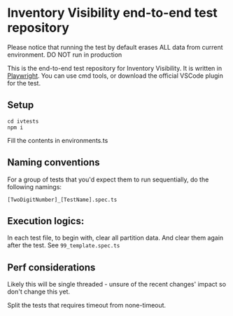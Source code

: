 # Inventory Visibility end-to-end test repository

Please notice that running the test by default erases ALL data from current environment. DO NOT run in production

This is the end-to-end test repository for Inventory Visibility. It is written in [Playwright](https://playwright.dev/). You can use cmd tools, or download the official VSCode plugin for the test. 

## Setup

```
cd ivtests
npm i
```
Fill the contents in environments.ts

## Naming conventions

For a group of tests that you'd expect them to run sequentially, do the following namings: 

`[TwoDigitNumber]_[TestName].spec.ts`

## Execution logics: 

In each test file, to begin with, clear all partition data. And clear them again after the test. See `99_template.spec.ts`

## Perf considerations

Likely this will be single threaded - unsure of the recent changes' impact so don't change this yet. 

Split the tests that requires timeout from none-timeout. 
